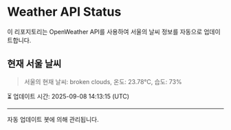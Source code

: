 
# Weather API Status

이 리포지토리는 OpenWeather API를 사용하여 서울의 날씨 정보를 자동으로 업데이트합니다.

## 현재 서울 날씨
> 서울의 현재 날씨: broken clouds, 온도: 23.78°C, 습도: 73%

⏳ 업데이트 시간: 2025-09-08 14:13:15 (UTC)

---
자동 업데이트 봇에 의해 관리됩니다.
